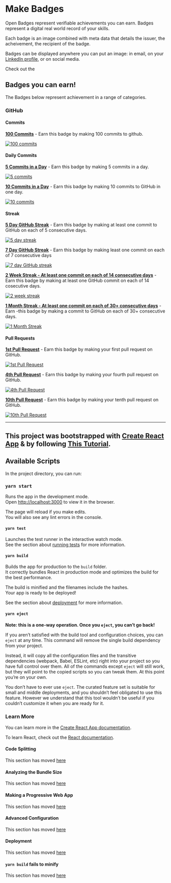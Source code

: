# Make Badges

Open Badges represent verifiable achievements you can earn. Badges represent a digital real world record of your skills.

Each badge is an image combined with meta data that details the issuer, the acheivement, the recipient of the badge.

Badges can be displayed anywhere you can put an image: in email, on your [LinkedIn profile](https://openbadges.tumblr.com/post/55809369771/how-to-display-your-open-badges-on-your-linkedin),  or on social media.

Check out the

## Badges you can earn!

The Badges below represent achievement in a range of categories.

### GitHub

#### Commits

**[100 Commits](https://badgr.com/public/badges/8nY3MIUVRTCER-ObLZQcAg)** - Earn this badge by making 100 commits to github.

[![100 commits](images/100-commits.png)](https://badgr.com/public/badges/8nY3MIUVRTCER-ObLZQcAg)

#### Daily Commits

**[5 Commits in a Day](https://badgr.com/public/badges/D5KhEgQ8TFaPNGr7erx6pA)** - Earn this badge by making 5 commits in a day.

[![5 commits](images/5-commits.png)](https://badgr.com/public/badges/D5KhEgQ8TFaPNGr7erx6pA)

**[10 Commits in a Day](https://badgr.com/public/badges/eutqTD-oQhyk1dDnQIfGcw)** - Earn this badge by making 10 commits to GitHub in one day.

[![10 commits](images/10-commits.png)](https://badgr.com/public/badges/eutqTD-oQhyk1dDnQIfGcw)

#### Streak

**[5 Day GitHub Streak](https://badgr.com/public/badges/eCNZRftqRNSaLNyR2KY6Nw)** - Earn this badge by making at least one commit to GitHub on each of 5 consecutive days.  

[![5 day streak](images/5-day-streak.png)](https://badgr.com/public/badges/eCNZRftqRNSaLNyR2KY6Nw)

**[7 Day GitHub Streak](https://badgr.com/public/badges/Ku4-sQBpQ3qCFwaCBOj_AA)** - Earn this badge by making least one commit on each of 7 consecutive days

[![7 day GitHub streak](images/7-day-streak.png)](https://badgr.com/public/badges/Ku4-sQBpQ3qCFwaCBOj_AA)

**[2 Week Streak - At least one commit on each of 14 consecutive days](https://badgr.com/public/badges/7Bl4_tpKQ7Kt1XSjUGmXxQ)** - Earn this badge by making at least one GitHub commit on each of 14 cosecutive days.

[![2 week streak](images/2-week-streak.png)](https://badgr.com/public/badges/7Bl4_tpKQ7Kt1XSjUGmXxQ)

**[1 Month Streak - At least one commit on each of 30+ consecutive days](https://badgr.com/public/badges/1raVvbKfQNa3kkjYg3H4Vw)** - Earn -this badge by making a commit to GitHub on each of 30+ consecutive days.

[![1 Month Streak](images/1-month-streak.png)](https://badgr.com/public/badges/1raVvbKfQNa3kkjYg3H4Vw)

#### Pull Requests

**[1st Pull Request](https://badgr.com/public/badges/Rn9njmZaRnK-SmeYc_eeAA)** - Earn this badge by making your first pull request on GitHub.

[![1st Pull Request](images/1ST-pull-request.png)](https://badgr.com/public/badges/Rn9njmZaRnK-SmeYc_eeAA)

**[4th Pull Request](https://badgr.com/public/badges/QOuOITl3RV2FIcSNunn89A)** - Earn this badge by making your fourth pull request on GitHub.

[![4th Pull Request](images/4th-pull-request.png)](https://badgr.com/public/badges/QOuOITl3RV2FIcSNunn89A)

**[10th Pull Request](https://badgr.com/public/badges/TT-LxRK0TOaixA1MePAeTg)** - Earn this badge by making your tenth pull request on GitHub.

[![10th Pull Request](images/10th-pull-request.png)](https://badgr.com/public/badges/TT-LxRK0TOaixA1MePAeTg)

<!-- 
### React 

![react-tutorial-0](images/react-tutorial-0.png)
![react-tutorial-1](images/react-tutorial-1.png)
![react-tutorial-2](images/react-tutorial-2.png)
![react-tutorial-3](images/react-tutorial-3.png)
![react-tutorial-4](images/react-tutorial-4.png)
![react-tutorial-5](images/react-tutorial-5.png)
![react-tutorial-6](images/react-tutorial-6.png)
![react-tutorial-7](images/react-tutorial-7.png)
![react-tutorial-8](images/react-tutorial-8.png)
![react-tutorial-9](images/react-tutorial-9.png)
![react-tutorial-10](images/react-tutorial-10.png)
![react-tutorial-11](images/react-tutorial-11.png)
![react-tutorial-12](images/react-tutorial-12.png)
![react-tutorial-13](images/react-tutorial-13.png)
![react-tutorial-14](images/react-tutorial-14.png)
![react-tutorial-15](images/react-tutorial-15.png)
![react-tutorial-16](images/react-tutorial-16.png)
![react-tutorial-17](images/react-tutorial-17.png)
![react-tutorial-18](images/react-tutorial-18.png)

### Redux

![react-redux-1](images/react-redux-1.png)

![react-redux-2](images/react-redux-2.png)

-->

<!-- Code Badges 

Badges 

JS Level 1.1 Breakout 
JS Level 1.2 Linting to professional standards 
JS Level 1.3 Networking 
JS Level 1.4 OOP 
JS Level 2.1 Map, Filter & Reduce
JS Level 2.2 React
JS Level 2.3 React Input Pattern
JS Level 2.4 Redux

JS Webpack Bundling 
JS 

React Level 1
React Level 2
React Level 3
React Level 4

JS Level 1 - Functons and Variables 
JS Level 2 - Flow Control 
JS Level 3 - Arrays and Objects 
JS Level 4 - OOP
JS Level 5 - Profesional Best Practices 
JS Level 6 - Map, Filter, and Reduce 
JS Level 7 - Networking 
JS Level 8 - Canvas 
JS Level 9 - 
JS Level 10 - Publish to nom 
JS Level 11 - 

-->

---

## This project was bootstrapped with [Create React App](https://github.com/facebook/create-react-app) & by following [This Tutorial](https://www.makeschool.com/academy/track/react-fundamentals-vm0).

## Available Scripts

In the project directory, you can run:

### `yarn start`

Runs the app in the development mode.<br />
Open [http://localhost:3000](http://localhost:3000) to view it in the browser.

The page will reload if you make edits.<br />
You will also see any lint errors in the console.

#### `yarn test`

Launches the test runner in the interactive watch mode.<br />
See the section about [running tests](https://facebook.github.io/create-react-app/docs/running-tests) for more information.

#### `yarn build`

Builds the app for production to the `build` folder.<br />
It correctly bundles React in production mode and optimizes the build for the best performance.

The build is minified and the filenames include the hashes.<br />
Your app is ready to be deployed!

See the section about [deployment](https://facebook.github.io/create-react-app/docs/deployment) for more information.

#### `yarn eject`

**Note: this is a one-way operation. Once you `eject`, you can’t go back!**

If you aren’t satisfied with the build tool and configuration choices, you can `eject` at any time. This command will remove the single build dependency from your project.

Instead, it will copy all the configuration files and the transitive dependencies (webpack, Babel, ESLint, etc) right into your project so you have full control over them. All of the commands except `eject` will still work, but they will point to the copied scripts so you can tweak them. At this point you’re on your own.

You don’t have to ever use `eject`. The curated feature set is suitable for small and middle deployments, and you shouldn’t feel obligated to use this feature. However we understand that this tool wouldn’t be useful if you couldn’t customize it when you are ready for it.

### Learn More

You can learn more in the [Create React App documentation](https://facebook.github.io/create-react-app/docs/getting-started).

To learn React, check out the [React documentation](https://reactjs.org/).

#### Code Splitting

This section has moved [here](https://facebook.github.io/create-react-app/docs/code-splitting)

#### Analyzing the Bundle Size

This section has moved [here](https://facebook.github.io/create-react-app/docs/analyzing-the-bundle-size)

#### Making a Progressive Web App

This section has moved [here](https://facebook.github.io/create-react-app/docs/making-a-progressive-web-app)

#### Advanced Configuration

This section has moved [here](https://facebook.github.io/create-react-app/docs/advanced-configuration)

#### Deployment

This section has moved [here](https://facebook.github.io/create-react-app/docs/deployment)

#### `yarn build` fails to minify

This section has moved [here](https://facebook.github.io/create-react-app/docs/troubleshooting#npm-run-build-fails-to-minify)
